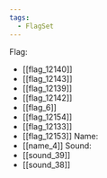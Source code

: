 ```yaml
---
tags:
  - FlagSet
---
```

Flag:
- [[flag_12140]]
- [[flag_12143]]
- [[flag_12139]]
- [[flag_12142]]
- [[flag_6]]
- [[flag_12154]]
- [[flag_12133]]
- [[flag_12153]]
Name:
- [[name_4]]
Sound:
- [[sound_39]]
- [[sound_38]]
